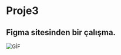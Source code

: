 # Proje3

## Figma sitesinden bir çalışma.

![GİF](https://github.com/ademgencer/proje3/blob/master/Yaz%C4%B1l%C4%B1m%20%C3%96devi%203.gif)
